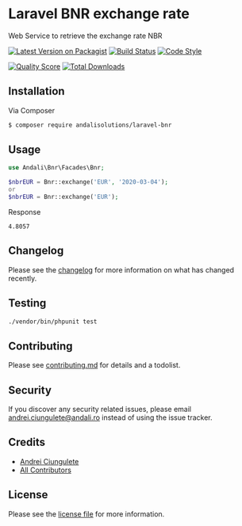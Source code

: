 # Laravel BNR exchange rate
Web Service to retrieve the exchange rate NBR

[![Latest Version on Packagist][ico-version]][link-packagist]
[![Build Status][ico-build]][link-build]
[![Code Style](https://github.com/andalisolutions/laravel-bnr/workflows/Code%20Style/badge.svg)](https://github.com/andalisolutions/laravel-bnr/actions?query=workflow%3A%22Code+Style%22)

[![Quality Score][ico-scrutinizer]][link-scrutinizer]
[![Total Downloads][ico-downloads]][link-downloads]
## Installation

Via Composer

``` bash
$ composer require andalisolutions/laravel-bnr
```

## Usage
```php
use Andali\Bnr\Facades\Bnr;

$nbrEUR = Bnr::exchange('EUR', '2020-03-04');
or
$nbrEUR = Bnr::exchange('EUR');
```
Response
```
4.8057
```

## Changelog

Please see the [changelog](changelog.md) for more information on what has changed recently.

## Testing

``` bash
./vendor/bin/phpunit test
```

## Contributing

Please see [contributing.md](contributing.md) for details and a todolist.

## Security

If you discover any security related issues, please email <andrei.ciungulete@andali.ro> instead of using the issue tracker.

## Credits

- [Andrei Ciungulete][link-author]
- [All Contributors][link-contributors]

## License

Please see the [license file](license.md) for more information.

[ico-version]: https://img.shields.io/packagist/v/andalisolutions/laravel-bnr.svg?style=flat-square
[ico-downloads]: https://img.shields.io/packagist/dt/andalisolutions/laravel-bnr.svg?style=flat-square
[ico-build]: https://github.com/andalisolutions/laravel-bnr/workflows/tests/badge.svg
[ico-styleci]: https://styleci.io/repos/253283210/shield
[ico-scrutinizer]: https://img.shields.io/scrutinizer/g/andalisolutions/laravel-bnr.svg?style=flat-square

[link-packagist]: https://packagist.org/packages/andalisolutions/laravel-bnr
[link-downloads]: https://packagist.org/packages/andalisolutions/laravel-bnr
[link-build]: https://github.com/andalisolutions/laravel-bnr/actions
[link-styleci]: https://styleci.io/repos/253283210
[link-scrutinizer]: https://scrutinizer-ci.com/g/andalisolutions/laravel-bnr
[link-author]: https://github.com/andalisolutions
[link-contributors]: ../../contributors
